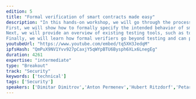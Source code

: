 ```yaml
---
edition: 5
title: "Formal verification of smart contracts made easy"
description: "In this hands-on workshop, we will go through the process of formally verifying smart contracts. The attendees will learn (1) how to formally specify relevant functional requirements of Ethereum contracts, such as \"the sum of deposits never exceeds the contract’s balance\", and (2) how to verify these using existing analysis tools for Ethereum.
First, we will show how to formally specify the intended behavior of smart contracts. We will look closer at safety temporal properties, an expressive class of properties for capturing which sequences of contract states are considered correct. We will present common requirement idioms, including access control, state-based properties, multi-contract invariants, and others.
Next, we will provide an overview of existing testing tools, such as tools based on symbolic execution and fuzzers. The goal is to understand how they can be used to identify violations of the formalized properties as well as their limitations in providing unbounded formal guarantees.
Finally, we will learn how formal verifiers go beyond testing and can provide unbounded formal guarantees (for any sequence of transactions). We will take a closer look at the specification language used by VerX and its automated verification method, which is easy to use and does not require in-depth knowledge in formal verification."
youtubeUrl: "https://www.youtube.com/embed/tq5XH3JedqM"
ipfsHash: "QmPuX9NV1Yvv927pCaxjY5qWYpBTU6Bysph6XLx6LnegEg"
duration: 4261
expertise: "intermediate"
type: "Breakout"
track: "Security"
keywords: ['technical']
tags: ['Security']
speakers: ['Dimitar Dimitrov','Anton Permenev','Hubert Ritzdorf','Petar Tsankov']
---
```

